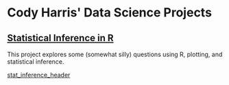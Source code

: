 # Cody Harris' Data Science Projects

## [Statistical Inference in R](https://github.com/codyharris91/stat-inference)

This project explores some (somewhat silly) questions using R, plotting, and statistical inference.

[stat_inference_header](/img/stat_inference_header.png)

